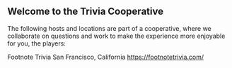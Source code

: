 ## Welcome to the Trivia Cooperative

The following hosts and locations are part of a cooperative, where we collaborate on questions and work to make the experience more enjoyable for you, the players:

Footnote Trivia
San Francisco, California
https://footnotetrivia.com/
